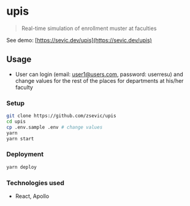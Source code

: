 # upis

> Real-time simulation of enrollment muster at faculties

See demo: [https://sevic.dev/upis](https://sevic.dev/upis)

## Usage

- User can login (email: user1@users.com, password: userresu) and change values for the rest of the places for departments at his/her faculty

### Setup

```bash
git clone https://github.com/zsevic/upis
cd upis
cp .env.sample .env # change values
yarn
yarn start
```

### Deployment

```bash
yarn deploy
```

### Technologies used

- React, Apollo
